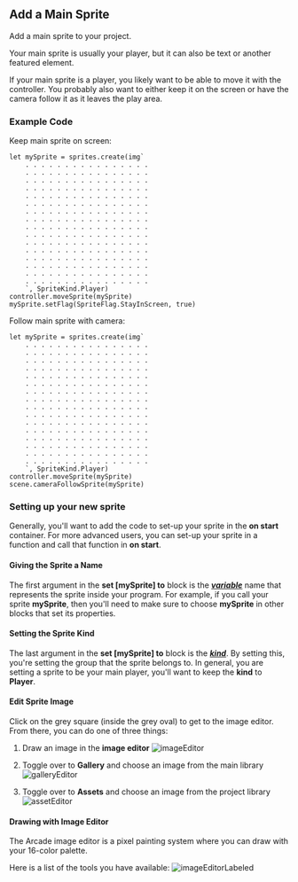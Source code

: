 ## Add a Main Sprite

Add a main sprite to your project.

Your main sprite is usually your player, but it can also be text or another featured element.

If your main sprite is a player, you likely want to be able to move it with the controller.  You probably also want to either keep it on the screen or have the camera follow it as it leaves the play area.


### Example Code

Keep main sprite on screen:

```block
let mySprite = sprites.create(img`
    . . . . . . . . . . . . . . . . 
    . . . . . . . . . . . . . . . . 
    . . . . . . . . . . . . . . . . 
    . . . . . . . . . . . . . . . . 
    . . . . . . . . . . . . . . . . 
    . . . . . . . . . . . . . . . . 
    . . . . . . . . . . . . . . . . 
    . . . . . . . . . . . . . . . . 
    . . . . . . . . . . . . . . . . 
    . . . . . . . . . . . . . . . . 
    . . . . . . . . . . . . . . . . 
    . . . . . . . . . . . . . . . . 
    . . . . . . . . . . . . . . . . 
    . . . . . . . . . . . . . . . . 
    . . . . . . . . . . . . . . . . 
    . . . . . . . . . . . . . . . . 
    `, SpriteKind.Player)
controller.moveSprite(mySprite)
mySprite.setFlag(SpriteFlag.StayInScreen, true)

```


Follow main sprite with camera:

```block
let mySprite = sprites.create(img`
    . . . . . . . . . . . . . . . . 
    . . . . . . . . . . . . . . . . 
    . . . . . . . . . . . . . . . . 
    . . . . . . . . . . . . . . . . 
    . . . . . . . . . . . . . . . . 
    . . . . . . . . . . . . . . . . 
    . . . . . . . . . . . . . . . . 
    . . . . . . . . . . . . . . . . 
    . . . . . . . . . . . . . . . . 
    . . . . . . . . . . . . . . . . 
    . . . . . . . . . . . . . . . . 
    . . . . . . . . . . . . . . . . 
    . . . . . . . . . . . . . . . . 
    . . . . . . . . . . . . . . . . 
    . . . . . . . . . . . . . . . . 
    . . . . . . . . . . . . . . . . 
    `, SpriteKind.Player)
controller.moveSprite(mySprite)
scene.cameraFollowSprite(mySprite)

```

### Setting up your new sprite

Generally, you'll want to add the code to set-up your sprite in the **on start** container.  For more advanced users, you can set-up your sprite in a function and call that function in **on start**. 

#### Giving the Sprite a Name

The first argument in the **set [mySprite] to** block is the [__*variable*__](#varied "a label that holds the place for something that can change") name that represents the sprite inside your program.  For example, if you call your sprite **mySprite**, then you'll need to make sure to choose **mySprite** in other blocks that set its properties.


#### Setting the Sprite Kind

The last argument in the **set [mySprite] to** block is the [__*kind*__](#kindness "the group (or class) that it belongs to").  By setting this, you're setting the group that the sprite belongs to. In general, you are setting a sprite to be your main player, you'll want to keep the **kind** to **Player**.


#### Edit Sprite Image

Click on the grey square (inside the grey oval) to get to the image editor. From there, you can do one of three things:

1. Draw an image in the **image editor**
![imageEditor](/static/reference/image-editor-01.jpg "This is the image editor" )

2. Toggle over to **Gallery** and choose an image from the main library
![galleryEditor](/static/reference/image-editor-02.jpg "This is the gallery" )

3. Toggle over to **Assets** and choose an image from the project library
![assetEditor](/static/reference/image-editor-03.jpg "This is the asset editor" )


#### Drawing with Image Editor

The Arcade image editor is a pixel painting system where you can draw with your 16-color palette. 

Here is a list of the tools you have available:
![imageEditorLabeled](/static/reference/image-editor-04.jpg "Labeled image editor")
